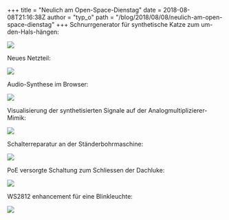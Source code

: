 +++
title = "Neulich am Open-Space-Dienstag"
date = 2018-08-08T21:16:38Z
author = "typ_o"
path = "/blog/2018/08/08/neulich-am-open-space-dienstag"
+++
Schnurrgenerator für synthetische Katze zum um-den-Hals-hängen:

[![](https://flipdot.org/blog/uploads/20180710_195432.serendipityThumb.jpg)](https://flipdot.org/blog/uploads/20180710_195432.jpg)

Neues Netzteil:

[![](https://flipdot.org/blog/uploads/20180710_195112.serendipityThumb.jpg)](https://flipdot.org/blog/uploads/20180710_195112.jpg)

Audio-Synthese im Browser:

[![](https://flipdot.org/blog/uploads/20180710_194740.serendipityThumb.jpg)](https://flipdot.org/blog/uploads/20180710_194740.jpg)

Visualisierung der synthetisierten Signale auf der
Analogmultiplizierer-Mimik:

[![](https://flipdot.org/blog/uploads/20180710_194711.serendipityThumb.jpg)](https://flipdot.org/blog/uploads/20180710_194711.jpg)

Schalterreparatur an der Ständerbohrmaschine:

[![](https://flipdot.org/blog/uploads/20180710_195028.serendipityThumb.jpg)](https://flipdot.org/blog/uploads/20180710_195028.jpg)

PoE versorgte Schaltung zum Schliessen der Dachluke:

[![](https://flipdot.org/blog/uploads/20180710_194913.serendipityThumb.jpg)](https://flipdot.org/blog/uploads/20180710_194913.jpg)

WS2812 enhancement für eine Blinkleuchte:

[![](https://flipdot.org/blog/uploads/20180710_194650.serendipityThumb.jpg)](https://flipdot.org/blog/uploads/20180710_194650.jpg)
